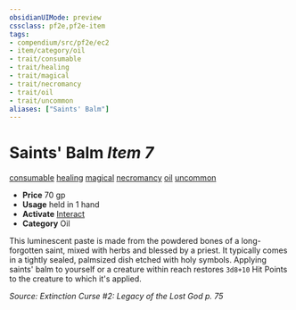 ```yaml
---
obsidianUIMode: preview
cssclass: pf2e,pf2e-item
tags:
- compendium/src/pf2e/ec2
- item/category/oil
- trait/consumable
- trait/healing
- trait/magical
- trait/necromancy
- trait/oil
- trait/uncommon
aliases: ["Saints' Balm"]
---
```

# Saints' Balm *Item 7*  
[consumable](/rules/traits/consumable.md)  [healing](/rules/traits/healing.md)  [magical](/rules/traits/magical.md)  [necromancy](/rules/traits/necromancy.md)  [oil](/rules/traits/oil.md)  [uncommon](/rules/traits/uncommon.md)  

- **Price** 70 gp
- **Usage** held in 1 hand
- **Activate** [Interact](/rules/actions/interact.md)
- **Category** Oil

This luminescent paste is made from the powdered bones of a long-forgotten saint, mixed with herbs and blessed by a priest. It typically comes in a tightly sealed, palmsized dish etched with holy symbols. Applying saints' balm to yourself or a creature within reach restores `3d8+10` Hit Points to the creature to which it's applied.

*Source: Extinction Curse #2: Legacy of the Lost God p. 75*